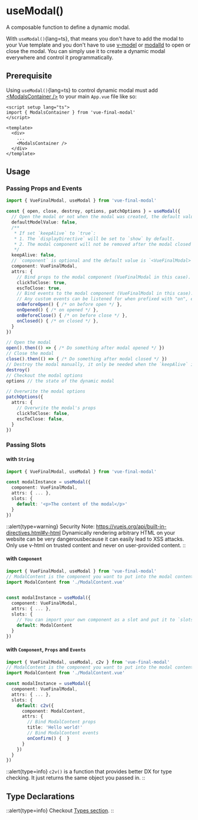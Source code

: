 # useModal()

A composable function to define a dynamic modal.

With `useModal()`{lang=ts}, that means you don't have to add the modal to your Vue template and you don't have to use [v-model](/get-started/guide/setup#v-model) or [modalId](/get-started/guide/setup#modalid) to open or close the modal. You can simply use it to create a dynamic modal everywhere and control it programmatically.

## Prerequisite

Using `useModal()`{lang=ts} to control dynamic modal must add [\<ModalsContainer />](/api/components/modals-container) to your main `App.vue` file like so: 

```vue [App.vue]
<script setup lang="ts">
import { ModalsContainer } from 'vue-final-modal'
</script>

<template>
  <div>
    ...
    <ModalsContainer />
  </div>
</template>
```

## Usage

### Passing Props and Events

```ts
import { VueFinalModal, useModal } from 'vue-final-modal'

const { open, close, destroy, options, patchOptions } = useModal({
  // Open the modal or not when the modal was created, the default value is `false`.
  defaultModelValue: false,
  /**
   * If set `keepAlive` to `true`: 
   * 1. The `displayDirective` will be set to `show` by default. 
   * 2. The modal component will not be removed after the modal closed until you manually execute `destroy()`. 
   */
  keepAlive: false,
  // `component` is optional and the default value is `<VueFinalModal>`.
  component: VueFinalModal,
  attrs: {
    // Bind props to the modal component (VueFinalModal in this case).
    clickToClose: true,
    escToClose: true,
    // Bind events to the modal component (VueFinalModal in this case).
    // Any custom events can be listened for when prefixed with "on", e.g. "onEventName".
    onBeforeOpen() { /* on before open */ },
    onOpened() { /* on opened */ },
    onBeforeClose() { /* on before close */ },
    onClosed() { /* on closed */ },
  }
})

// Open the modal
open().then(() => { /* Do something after modal opened */ })
// Close the modal
close().then(() => { /* Do something after modal closed */ })
// Destroy the modal manually, it only be needed when the `keepAlive` is set to `true`
destroy()
// Checkout the modal options
options // the state of the dynamic modal

// Overwrite the modal options
patchOptions({
  attrs: {
    // Overwrite the modal's props
    clickToClose: false,
    escToClose: false,
  }
})
```

### Passing Slots

#### with `String`


```ts
import { VueFinalModal, useModal } from 'vue-final-modal'

const modalInstance = useModal({
  component: VueFinalModal,
  attrs: { ... },
  slots: {
    default: '<p>The content of the modal</p>'
  }
})
```

::alert{type=warning}
Security Note: https://vuejs.org/api/built-in-directives.html#v-html
Dynamically rendering arbitrary HTML on your website can be very dangerousbecause it can easily lead to XSS attacks. Only use v-html on trusted content and never on user-provided content.
::

#### with `Component`


```ts
import { VueFinalModal, useModal } from 'vue-final-modal'
// ModalContent is the component you want to put into the modal content
import ModalContent from './ModalContent.vue'


const modalInstance = useModal({
  component: VueFinalModal,
  attrs: { ... },
  slots: {
    // You can import your own component as a slot and put it to `slots.default` without binding props and events.
    default: ModalContent
  }
})
```

#### with `Component`, `Props` and `Events`

```ts
import { VueFinalModal, useModal, c2v } from 'vue-final-modal'
// ModalContent is the component you want to put into the modal content
import ModalContent from './ModalContent.vue'

const modalInstance = useModal({
  component: VueFinalModal,
  attrs: { ... },
  slots: {
    default: c2v({
      component: ModalContent,
      attrs: {
        // Bind ModalContent props
        title: 'Hello world!'
        // Bind ModalContent events
        onConfirm() {  }
      }
    })
  }
})
```

::alert{type=info}
`c2v()` is a function that provides better DX for type checking. It just returns the same object you passed in.
::

## Type Declarations

::alert{type=info}
Checkout [Types section](/get-started/guide/types).
::
